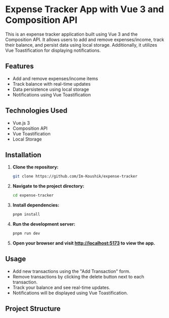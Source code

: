 # Expense Tracker App with Vue 3 and Composition API

This is an expense tracker application built using Vue 3 and the Composition API. It allows users to add and remove expenses/income, track their balance, and persist data using local storage. Additionally, it utilizes Vue Toastification for displaying notifications.

## Features

- Add and remove expenses/income items
- Track balance with real-time updates
- Data persistence using local storage
- Notifications using Vue Toastification

## Technologies Used

- Vue.js 3
- Composition API
- Vue Toastification
- Local Storage

## Installation

1. **Clone the repository:**

    ```bash
    git clone https://github.com/Im-Koushik/expense-tracker
    ```

2. **Navigate to the project directory:**

    ```bash
    cd expense-tracker
    ```

3. **Install dependencies:**

    ```bash
    pnpm install
    ```

4. **Run the development server:**

    ```bash
    pnpm run dev
    ```

5. **Open your browser and visit [http://localhost:5173](http://localhost:5173) to view the app.**

## Usage

- Add new transactions using the "Add Transaction" form.
- Remove transactions by clicking the delete button next to each transaction.
- Track your balance and see real-time updates.
- Notifications will be displayed using Vue Toastification.

## Project Structure

